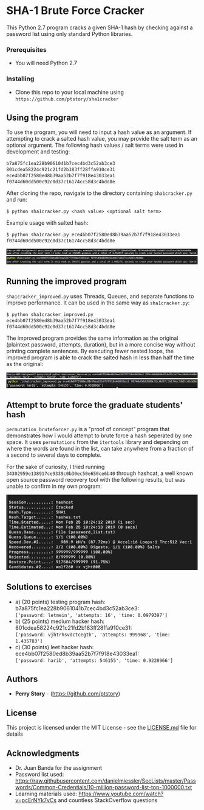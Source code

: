 # SHA-1 Brute Force Cracker

This Python 2.7 program cracks a given SHA-1 hash by checking against a password list using only standard Python libraries.

### Prerequisites

- You will need Python 2.7

### Installing

- Clone this repo to your local machine using `https://github.com/ptstory/sha1cracker`

## Using the program

To use the program, you will need to input a hash value as an argument. If attempting to crack a salted hash value, you may provide the salt term as an optional argument. The following hash values / salt terms were used in development and testing:

```
b7a875fc1ea228b9061041b7cec4bd3c52ab3ce3
801cdea58224c921c21fd2b183ff28ffa910ce31
ece4bb07f2580ed8b39aa52b7f7f918e43033ea1 f0744d60dd500c92c0d37c16174cc58d3c4bdd8e
```

After cloning the repo, navigate to the directory containing `sha1cracker.py` and run:

```shell
$ python sha1cracker.py <hash value> <optional salt term>
```

Example usage with salted hash:

```shell
$ python sha1cracker.py ece4bb07f2580ed8b39aa52b7f7f918e43033ea1 f0744d60dd500c92c0d37c16174cc58d3c4bdd8e
```

![Image of original program output (laptop)](/original_laptop.png?raw=true)
![Image of original program output (desktop)](/original_desktop.png?raw=true)


## Running the improved program

`sha1cracker_improved.py` uses Threads, Queues, and separate functions to improve performance. It can be used in the same way as `sha1cracker.py`:

```shell
$ python sha1cracker_improved.py ece4bb07f2580ed8b39aa52b7f7f918e43033ea1 f0744d60dd500c92c0d37c16174cc58d3c4bdd8e
```

The improved program provides the same information as the original (plaintext password, attempts, duration), but in a more concise way without printing complete sentences. By executing fewer nested loops, the improved program is able to crack the salted hash in less than half the time as the original:

![Image of improved program output (laptop)](/improved_laptop.png?raw=true)
![Image of original program output (desktop)](/improved_desktop.png?raw=true)

## Attempt to brute force the graduate students' hash

`permutation_bruteforcer.py` is a "proof of concept" program that demonstrates how I would attempt to brute force a hash seperated by one space.
It uses `permutations` from the `itertools` library and depending on where the words are found in the list, can take anywhere from a fraction of a second to several days to complete.

For the sake of curiosity, I tried running `34302959e138917ce9339c0b30ec50e650ce6b40` through hashcat, a well known open source password recovery tool with the following results, but was unable to confirm in my own program:

![Image of hashcat output](/hashcat.png?raw=true)



## Solutions to exercises

- a) (20 points) testing program hash: b7a875fc1ea228b9061041b7cec4bd3c52ab3ce3:\
    `['password: letmein', 'attempts: 16', 'time: 0.0979397']`
- b) (25 points) medium hacker hash: 801cdea58224c921c21fd2b183ff28ffa910ce31:\
    `['password: vjhtrhsvdctcegth', 'attempts: 999968', 'time: 1.435783']`
- c) (30 points) leet hacker hash: ece4bb07f2580ed8b39aa52b7f7f918e43033ea1:\
    `['password: harib', 'attempts: 546155', 'time: 0.9228966']`


## Authors

* **Perry Story** - (https://github.com/ptstory)

## License

This project is licensed under the MIT License - see the [LICENSE.md](LICENSE.md) file for details

## Acknowledgments

* Dr. Juan Banda for the assignment
* Password list used: https://raw.githubusercontent.com/danielmiessler/SecLists/master/Passwords/Common-Credentials/10-million-password-list-top-1000000.txt
* Learning materials used: https://www.youtube.com/watch?v=pcErNYk7vCs and countless StackOverflow questions
